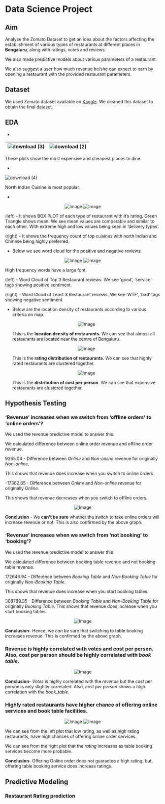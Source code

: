 # Data Science Project

## Aim
Analyse the Zomato Dataset to get an idea about the factors affecting the
establishment of various types of restaurants at different places in
**Bengaluru**, along with ratings, votes and reviews.

We also made predictive models about various parameters of a restaurant.

We also suggest a user how much revenue he/she can expect to earn by opening a restaurant with the provided restaurant parameters.

## Dataset
We used Zomato dataset available on [Kaggle](https://www.kaggle.com/himanshupoddar/zomato-bangalore-restaurants). We cleaned this dataset to obtain the final [dataset](https://drive.google.com/open?id=1oZR5CVixCDSUVG1rRex-DJxu34bqN7MM).

## EDA 
* 
| ![download (3)](https://user-images.githubusercontent.com/23395833/82749610-f2749200-9dc7-11ea-810f-10f128394a7c.png) | ![download (2)](https://user-images.githubusercontent.com/23395833/82749609-f1dbfb80-9dc7-11ea-86bb-db893d790517.png) |
|:---:|:---:|

These plots show the most expensive and cheapest places to dine.

*
![download (4)](https://user-images.githubusercontent.com/23395833/82749677-79296f00-9dc8-11ea-8654-3e6bcd561607.png)

North Indian Cuisine is most popular.

*

<p align="center">
<img src="https://user-images.githubusercontent.com/23395833/82750382-6d8c7700-9dcd-11ea-978d-59337cb29fd9.png" alt="Image"/> <img src="https://user-images.githubusercontent.com/23395833/82750384-6ebda400-9dcd-11ea-93a3-499d910a550e.png" alt="Image"/>
</p>


(left) - It shows BOX PLOT of each type of restaurant with it’s rating. Green
Triangle shows mean. We see mean values are comparable and similar to
each other. With extreme high and low values being seen in ‘delivery
types’.

(right) - It shows the frequency count of top cuisines with north Indian and
Chinese being highly preferred.

* Below we see word cloud for the positive and negative reviews.

<p align="center">
<img src="https://user-images.githubusercontent.com/23395833/82750452-e8559200-9dcd-11ea-9345-e542c60cbd2d.png" alt="Image"/> <img src="https://user-images.githubusercontent.com/23395833/82750470-091de780-9dce-11ea-9a11-851e3581d338.png" alt="Image"/>
</p>

High frequency words have a large font.

(left) - Word Cloud of Top 3 Restaurant reviews. We see ‘good’, ‘service’ tags showing positive sentiment.

(right) - Word Cloud of Least 3 Restaurant reviews. We see ‘WTF’, ‘bad’ tags showing negative sentiment.

* Below are the location density of restaurants according to various criteria on map.
  
  <p align="center">
  <img src="https://user-images.githubusercontent.com/23395833/82750795-3ec3d000-9dd0-11ea-80ac-23975e5622db.png" alt="Image"/>
  </p>
  
  This is the **location density of restaurants**. We can see that almost all restaurants are located near the centre of Bengaluru.
  
  <p align="center">
  <img src="https://user-images.githubusercontent.com/23395833/82750915-53ed2e80-9dd1-11ea-8673-b41e6ae821d3.png" alt="Image"/>
  </p>
  
  This is the **rating distribution of restaurants**. We can see that highly rated restaurants are clustered together.

  <p align="center">
  <img src="https://user-images.githubusercontent.com/23395833/82750946-8860ea80-9dd1-11ea-844c-49d42e836b85.png" alt="Image"/>
  </p>
  
  This is the **distribution of cost per person**. We can see that expensive restaurants are clustered together.

## Hypothesis Testing
### ‘Revenue’ increases when we switch from ‘offline orders’ to ‘online orders’?

We used the revenue predictive model to answer this.

We calculated difference between online order revenue and offline order revenue.

9265.04 - Difference between *Online* and *Non-online* revenue for originally *Non-online*.

This shows that revenue does increase when you switch to online orders.

-17362.65 - Difference between *Online* and *Non-online* revenue for originally *Online*.

This shows that revenue decreases when you switch to offline orders.

<p align="center">
<img src="https://user-images.githubusercontent.com/23395833/82751149-f35ef100-9dd2-11ea-8546-5fbeb4df0e00.png" alt="Image"/>
</p>

**Conclusion** - We **can’t be sure** whether the switch to take online orders will increase revenue or not. This is also confirmed by the above graph.

### ‘Revenue’ increases when we switch from ‘not booking’ to ‘booking’?

We used the revenue predictive model to answer this

We calculated difference between booking table revenue and not booking table revenue.

172646.94 - Difference between *Booking Table* and *Non-Booking Table* for originally *Non-Booking Table*.

This shows that revenue does increase when you start booking tables.

308789.35 - Difference between *Booking Table* and *Non-Booking Table* for originally *Booking Table*.
This shows that revenue does increase when you start booking tables.

<p align="center">
<img src="https://user-images.githubusercontent.com/23395833/82751311-e989bd80-9dd3-11ea-8b95-af5ff656dbf2.png" alt="Image"/>
</p>

**Conclusion**- Hence, we *can be* sure that switching to table booking increases revenue. This is confirmed by the above graph.

### Revenue is highly correlated with votes and cost per person. Also, cost per person should be highly correlated with *book table*.

<p align="center">
<img src="https://user-images.githubusercontent.com/23395833/82751397-7e8cb680-9dd4-11ea-94f8-ad756c3a22e5.png" alt="Image"/>
</p>

**Conclusion**- *Votes* is highly correlated with the *revenue* but the cost per person is only slightly correlated.
Also, *cost per person* shows a high correlation with the *book_table*.


### Highly rated restaurants have higher chance of offering online services and book table facilities.

<p align="center">
<img src="https://user-images.githubusercontent.com/23395833/82751453-02df3980-9dd5-11ea-9610-60c847cd647e.png" alt="Image"/> <img src="https://user-images.githubusercontent.com/23395833/82751454-04106680-9dd5-11ea-8581-31aca2f73d53.png" alt="Image"/>
</p>

We can see from the left plot that low rating, as well as high rating restaurants, have high chances of offering online order services.

We can see from the right plot that the *rating* increases as table booking services become more probable.

**Conclusion**- Offering Online order does not guarantee a high rating, but, offering table booking service does increase ratings.

## Predictive Modeling

### Restaurant Rating prediction
